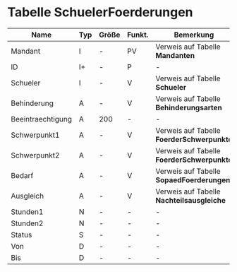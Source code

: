 # Tabelle SchuelerFoerderungen


| Name              | Typ | Größe | Funkt. | Bemerkung                                |
|-------------------|-----|-------|--------|------------------------------------------|
| Mandant           | I   | -     | PV     | Verweis auf Tabelle **Mandanten**        |
| ID                | I+  | -     | P      | -                                        |
| Schueler          | I   | -     | V      | Verweis auf Tabelle **Schueler**         |
| Behinderung       | A   | -     | V      | Verweis auf Tabelle **Behinderungsarten** |
| Beeintraechtigung | A   | 200   | -      | -                                        |
| Schwerpunkt1      | A   | -     | V      | Verweis auf Tabelle **FoerderSchwerpunkte** |
| Schwerpunkt2      | A   | -     | V      | Verweis auf Tabelle **FoerderSchwerpunkte** |
| Bedarf            | A   | -     | V      | Verweis auf Tabelle **SopaedFoerderungen** |
| Ausgleich         | A   | -     | V      | Verweis auf Tabelle **Nachteilsausgleiche** |
| Stunden1          | N   | -     | -      | -                                        |
| Stunden2          | N   | -     | -      | -                                        |
| Status            | S   | -     | -      | -                                        |
| Von               | D   | -     | -      | -                                        |
| Bis               | D   | -     | -      | -                                        |

